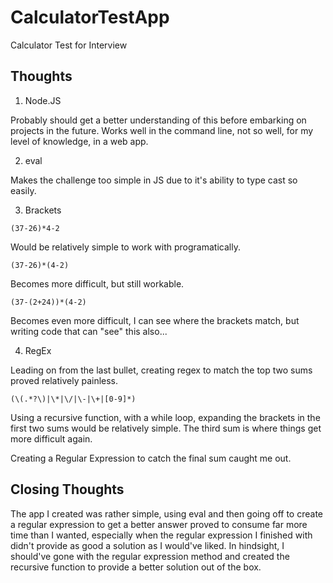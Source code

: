 # CalculatorTestApp
Calculator Test for Interview

## Thoughts

1) Node.JS

Probably should get a better understanding of this before embarking on projects in the future.
Works well in the command line, not so well, for my level of knowledge, in a web app.

2) eval

Makes the challenge too simple in JS due to it's ability to type cast so easily.

3) Brackets

```(37-26)*4-2```

Would be relatively simple to work with programatically.

```(37-26)*(4-2)```

Becomes more difficult, but still workable.

```(37-(2+24))*(4-2)```

Becomes even more difficult, I can see where the brackets match, but writing code that can "see" this also...

4) RegEx

Leading on from the last bullet, creating regex to match the top two sums proved relatively painless.

```(\(.*?\)|\*|\/|\-|\+|[0-9]*)```

Using a recursive function, with a while loop, expanding the brackets in the first two sums would be relatively simple. The third sum is where things get more difficult again.

Creating a Regular Expression to catch the final sum caught me out.

## Closing Thoughts

The app I created was rather simple, using eval and then going off to create a regular expression to get a better answer proved to consume far more time than I wanted, especially when the regular expression I finished with didn't provide as good a solution as I would've liked. In hindsight, I should've gone with the regular expression method and created the recursive function to provide a better solution out of the box.
